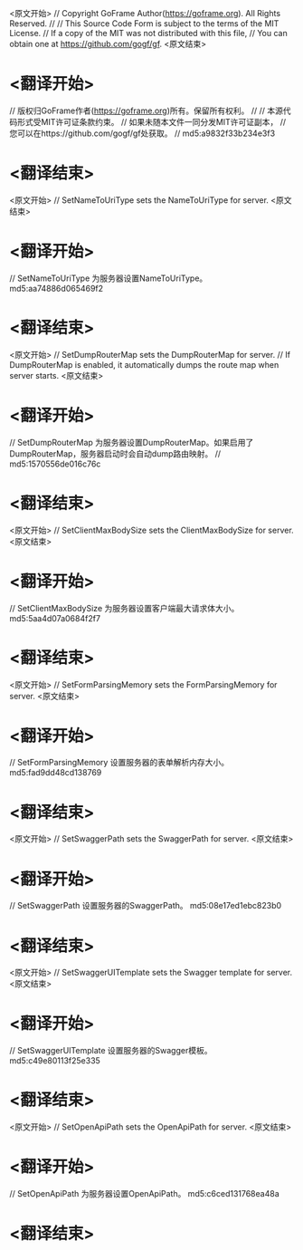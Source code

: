 
<原文开始>
// Copyright GoFrame Author(https://goframe.org). All Rights Reserved.
//
// This Source Code Form is subject to the terms of the MIT License.
// If a copy of the MIT was not distributed with this file,
// You can obtain one at https://github.com/gogf/gf.
<原文结束>

# <翻译开始>
// 版权归GoFrame作者(https://goframe.org)所有。保留所有权利。
//
// 本源代码形式受MIT许可证条款约束。
// 如果未随本文件一同分发MIT许可证副本，
// 您可以在https://github.com/gogf/gf处获取。
// md5:a9832f33b234e3f3
# <翻译结束>


<原文开始>
// SetNameToUriType sets the NameToUriType for server.
<原文结束>

# <翻译开始>
// SetNameToUriType 为服务器设置NameToUriType。 md5:aa74886d065469f2
# <翻译结束>


<原文开始>
// SetDumpRouterMap sets the DumpRouterMap for server.
// If DumpRouterMap is enabled, it automatically dumps the route map when server starts.
<原文结束>

# <翻译开始>
// SetDumpRouterMap 为服务器设置DumpRouterMap。如果启用了DumpRouterMap，服务器启动时会自动dump路由映射。
// md5:1570556de016c76c
# <翻译结束>


<原文开始>
// SetClientMaxBodySize sets the ClientMaxBodySize for server.
<原文结束>

# <翻译开始>
// SetClientMaxBodySize 为服务器设置客户端最大请求体大小。 md5:5aa4d07a0684f2f7
# <翻译结束>


<原文开始>
// SetFormParsingMemory sets the FormParsingMemory for server.
<原文结束>

# <翻译开始>
// SetFormParsingMemory 设置服务器的表单解析内存大小。 md5:fad9dd48cd138769
# <翻译结束>


<原文开始>
// SetSwaggerPath sets the SwaggerPath for server.
<原文结束>

# <翻译开始>
// SetSwaggerPath 设置服务器的SwaggerPath。 md5:08e17ed1ebc823b0
# <翻译结束>


<原文开始>
// SetSwaggerUITemplate sets the Swagger template for server.
<原文结束>

# <翻译开始>
// SetSwaggerUITemplate 设置服务器的Swagger模板。 md5:c49e80113f25e335
# <翻译结束>


<原文开始>
// SetOpenApiPath sets the OpenApiPath for server.
<原文结束>

# <翻译开始>
// SetOpenApiPath 为服务器设置OpenApiPath。 md5:c6ced131768ea48a
# <翻译结束>

